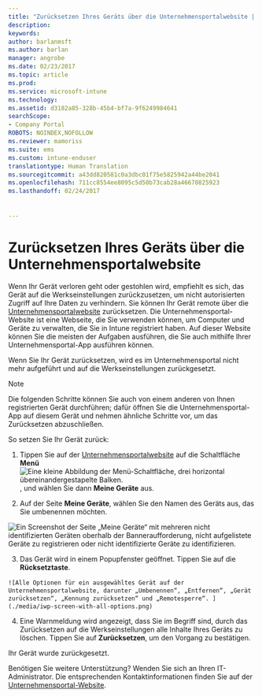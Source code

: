 ```yaml
---
title: "Zurücksetzen Ihres Geräts über die Unternehmensportalwebsite | Microsoft-Dokumentation"
description: 
keywords: 
author: barlanmsft
ms.author: barlan
manager: angrobe
ms.date: 02/23/2017
ms.topic: article
ms.prod: 
ms.service: microsoft-intune
ms.technology: 
ms.assetid: d3182a85-328b-45b4-bf7a-9f6249984641
searchScope:
- Company Portal
ROBOTS: NOINDEX,NOFOLLOW
ms.reviewer: mamoriss
ms.suite: ems
ms.custom: intune-enduser
translationtype: Human Translation
ms.sourcegitcommit: a43dd820581c0a3dbc01f75e5825942a44be2041
ms.openlocfilehash: 711cc8554ee8095c5d50b73cab28a46670825923
ms.lasthandoff: 02/24/2017


---
```



# <a name="reset-your-device-from-the-company-portal-website"></a>Zurücksetzen Ihres Geräts über die Unternehmensportalwebsite

Wenn Ihr Gerät verloren geht oder gestohlen wird, empfiehlt es sich, das Gerät auf die Werkseinstellungen zurückzusetzen, um nicht autorisierten Zugriff auf Ihre Daten zu verhindern. Sie können Ihr Gerät remote über die [Unternehmensportalwebsite](http://portal.manage.microsoft.com) zurücksetzen. Die Unternehmensportal-Website ist eine Webseite, die Sie verwenden können, um Computer und Geräte zu verwalten, die Sie in Intune registriert haben. Auf dieser Website können Sie die meisten der Aufgaben ausführen, die Sie auch mithilfe Ihrer Unternehmensportal-App ausführen können.

Wenn Sie Ihr Gerät zurücksetzen, wird es im Unternehmensportal nicht mehr aufgeführt und auf die Werkseinstellungen zurückgesetzt.

> [!Note]
> Die folgenden Schritte können Sie auch von einem anderen von Ihnen registrierten Gerät durchführen; dafür öffnen Sie die Unternehmensportal-App auf diesem Gerät und nehmen ähnliche Schritte vor, um das Zurücksetzen abzuschließen. 

So setzen Sie Ihr Gerät zurück:

1.    Tippen Sie auf der [Unternehmensportalwebsite](http://portal.manage.microsoft.com) auf die Schaltfläche __Menü__ ![Eine kleine Abbildung der Menü-Schaltfläche, drei horizontal übereinandergestapelte Balken.](/Intune/whats-new/media/CP_hamburger_menu.png), und wählen Sie dann __Meine Geräte__ aus.

2. Auf der Seite __Meine Geräte__, wählen Sie den Namen des Geräts aus, das Sie umbenennen möchten.

  ![Ein Screenshot der Seite „Meine Geräte“ mit mehreren nicht identifizierten Geräten oberhalb der Banneraufforderung, nicht aufgelistete Geräte zu registrieren oder nicht identifizierte Geräte zu identifizieren.](./media/macOS_enroll_002_tap_here_banner.png)

3.    Das Gerät wird in einem Popupfenster geöffnet. Tippen Sie auf die **Rücksetztaste**.

    ![Alle Optionen für ein ausgewähltes Gerät auf der Unternehmensportalwebsite, darunter „Umbenennen“, „Entfernen“, „Gerät zurücksetzen“, „Kennung zurücksetzen“ und „Remotesperre“. ](./media/iwp-screen-with-all-options.png)

4.  Eine Warnmeldung wird angezeigt, dass Sie im Begriff sind, durch das Zurücksetzen auf die Werkseinstellungen alle Inhalte Ihres Geräts zu löschen. Tippen Sie auf **Zurücksetzen**, um den Vorgang zu bestätigen.

Ihr Gerät wurde zurückgesetzt.

Benötigen Sie weitere Unterstützung? Wenden Sie sich an Ihren IT-Administrator. Die entsprechenden Kontaktinformationen finden Sie auf der [Unternehmensportal-Website](http://portal.manage.microsoft.com).

